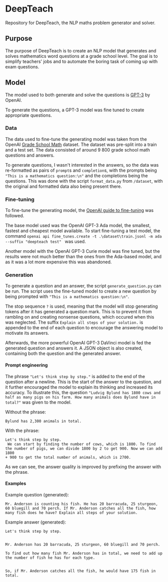 # DeepTeach
Repository for DeepTeach, the NLP maths problem generator and solver.
## Purpose

The purpose of DeepTeach is to create an NLP model that generates and solves mathematics word questions at a grade school level. The goal is to simplify teachers' jobs and to automate the boring task of coming up with exam questions.
## Model
The model used to both generate and solve the questions is [GPT-3](https://github.com/openai/gpt-3) by OpenAI.

To generate the questions, a GPT-3 model was fine tuned to create appropriate questions.
### Data
The data used to fine-tune the generating model was taken from the OpenAI [Grade School Math](https://github.com/openai/grade-school-math) dataset. The dataset was pre-split into a train and a test set. The data consisted of around 9 800 grade school math questions and answers.

To generate questions, I wasn't interested in the answers, so the data was re-formatted as pairs of `prompt`s and `completion`s, with the prompts being `"This is a mathematics question:\n"` and the completions being the questions. This was done with the script `format_data.py` from `/dataset`, with the original and formatted data also being present there.
### Fine-tuning
To fine-tune the generating model, the [OpenAI guide to fine-tuning](https://beta.openai.com/docs/guides/fine-tuning) was followed.

The base model used was the OpenAI GPT-3 Ada model, the smallest, fastest and cheapest model available. To start fine-tuning a test model, the command `openai api fine_tunes.create -t .\dataset\train.jsonl -m ada --suffix "deepteach test" ` was used.

Another model with the OpenAI GPT-3 Curie model was fine tuned, but the results were not much better than the ones from the Ada-based model, and as it was a lot more expensive this was abandoned.
### Generation
To generate a question and an answer, the script `generate_question.py` can be run. The script uses the fine-tuned model to create a new question by being prompted with `"This is a mathematics question:\n"`.

The stop sequence `?` is used, meaning that the model will stop generating tokens after it has generated a question mark. This is to prevent it from rambling on and creating nonsense questions, which occured when this was neglected. The suffix `Explain all steps of your solution.` is appended to the end of each question to encourage the answering model to motivate its answers.

Afterwards, the more powerful OpenAI GPT-3 DaVinci model is fed the generated question and answers it. A JSON object is also created, containing both the question and the generated answer.

#### Prompt engineering

The phrase `"Let's think step by step."` is added to the end of the question after a newline. This is the start of the answer to the question, and it further encouraged the model to explain its thinking and increased its accuracy. To illustrate this, the question `"Ludvig Bylund has 1800 cows and half as many pigs on his farm. How many animals does Bylund have in total?"` was given to the model.

Without the phrase:
```
Bylund has 2,300 animals in total.
```

With the phrase:
```
Let's think step by step.
 We can start by finding the number of cows, which is 1800. To find the number of pigs, we can divide 1800 by 2 to get 900. Now we can add 1800 
+ 900 to get the total number of animals, which is 2700.
```

As we can see, the answer quality is improved by prefixing the answer with the phrase.
#### Examples
Example question (generated):
```
Mr. Anderson is counting his fish. He has 20 barracuda, 25 sturgeon, 60 bluegill and 70 perch. If Mr. Anderson catches all the fish, how many fish does he have? Explain all steps of your solution.
```

Example answer (generated):

```
Let's think step by step.


Mr. Anderson has 20 barracuda, 25 sturgeon, 60 bluegill and 70 perch.

To find out how many fish Mr. Anderson has in total, we need to add up the number of fish he has for each type.


So, if Mr. Anderson catches all the fish, he would have 175 fish in total.
```
